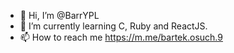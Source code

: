- 👋 Hi, I’m @BarrYPL
- 🌱 I’m currently learning C, Ruby and ReactJS.
- 📫 How to reach me https://m.me/bartek.osuch.9

<!---
BarrYPL/BarrYPL is a ✨ special ✨ repository because its `README.md` (this file) appears on your GitHub profile.
You can click the Preview link to take a look at your changes.
--->
